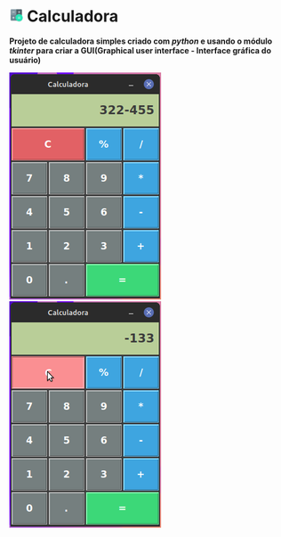 # <img src="img/icon.png" alt="Icone" style="width:25px;" /> Calculadora

**Projeto de calculadora simples criado com _python_ e usando o módulo _tkinter_ para criar a GUI(Graphical user interface - Interface gráfica do usuário)**

![print01](img/Captura_01.png) ![print02](img/Captura_02.png)
